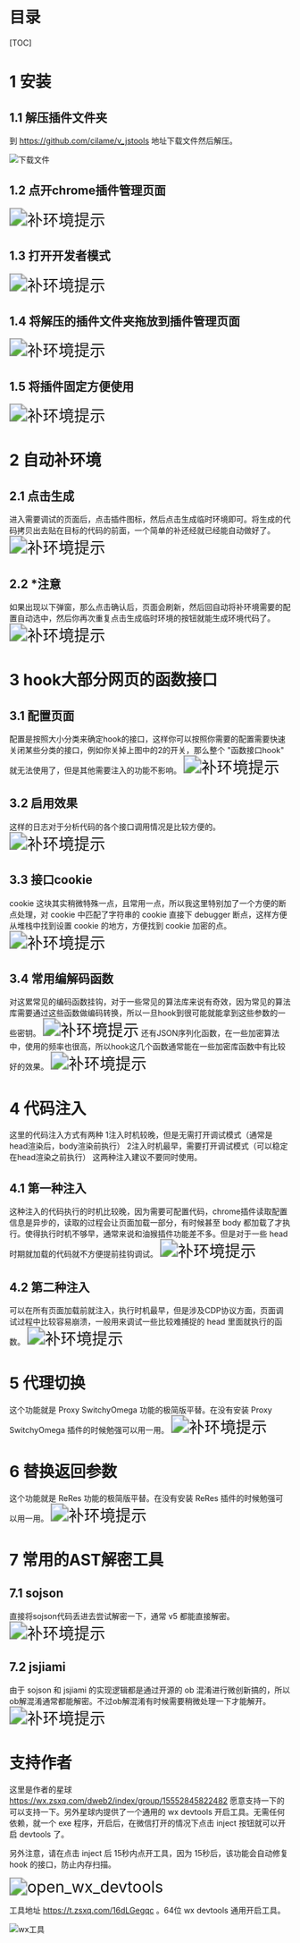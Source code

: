 # 目录

[TOC]


# 1 安装
## 1.1 解压插件文件夹

到 https://github.com/cilame/v_jstools 地址下载文件然后解压。

![下载文件](https://img.xsojson.com/file/d922809c75656d1b28fe3.jpg)

## 1.2 点开chrome插件管理页面
<img src="https://img.xsojson.com/file/ca8b2bba2a154f3aee05b.jpg" alt="补环境提示" style="zoom:200%;" />

## 1.3 打开开发者模式
<img src="https://img.xsojson.com/file/88241c03b93909e807ae9.jpg" alt="补环境提示" style="zoom:200%;" />

## 1.4 将解压的插件文件夹拖放到插件管理页面
<img src="https://img.xsojson.com/file/3ac9dc848e3c4ea84d81b.jpg" alt="补环境提示" style="zoom:200%;" />

## 1.5 将插件固定方便使用
<img src="https://img.xsojson.com/file/0129ee1cd913c2d4033ed.jpg" alt="补环境提示" style="zoom:200%;" />







# 2 自动补环境

## 2.1 点击生成

进入需要调试的页面后，点击插件图标，然后点击生成临时环境即可。将生成的代码拷贝出去贴在目标的代码的前面，一个简单的补还经就已经能自动做好了。
<img src="https://img.xsojson.com/file/60ec3e79b237e7b1bd1d6.png" alt="补环境提示" style="zoom:200%;" />

## 2.2 *注意

如果出现以下弹窗，那么点击确认后，页面会刷新，然后回自动将补环境需要的配置自动选中，然后你再次重复点击生成临时环境的按钮就能生成环境代码了。
<img src="https://img.xsojson.com/file/ebb2285637f910f501fc0.jpg" alt="补环境提示" style="zoom:200%;" />







# 3 hook大部分网页的函数接口

## 3.1 配置页面
配置是按照大小分类来确定hook的接口，这样你可以按照你需要的配置需要快速关闭某些分类的接口，例如你关掉上图中的2的开关，那么整个 "函数接口hook" 就无法使用了，但是其他需要注入的功能不影响。
<img src="https://img.xsojson.com/file/9f786225d775769094f96.jpg" alt="补环境提示" style="zoom:200%;" />

## 3.2 启用效果
这样的日志对于分析代码的各个接口调用情况是比较方便的。
<img src="https://img.xsojson.com/file/79873c5efa1d7447ed814.jpg" alt="补环境提示" style="zoom:200%;" />

## 3.3 接口cookie
cookie 这块其实稍微特殊一点，且常用一点，所以我这里特别加了一个方便的断点处理，对 cookie 中匹配了字符串的 cookie 直接下 debugger 断点，这样方便从堆栈中找到设置 cookie 的地方，方便找到 cookie 加密的点。
<img src="https://img.xsojson.com/file/34d48d868a554dc51448f.jpg" alt="补环境提示" style="zoom:200%;" />

## 3.4 常用编解码函数
对这累常见的编码函数挂钩，对于一些常见的算法库来说有奇效，因为常见的算法库需要通过这些函数做编码转换，所以一旦hook到很可能就能拿到这些参数的一些密钥。
<img src="https://img.xsojson.com/file/815b2d33e8c0921a98959.jpg" alt="补环境提示" style="zoom:200%;" />
还有JSON序列化函数，在一些加密算法中，使用的频率也很高，所以hook这几个函数通常能在一些加密库函数中有比较好的效果。
<img src="https://img.xsojson.com/file/0c0991531da75af6f0b9d.jpg" alt="补环境提示" style="zoom:200%;" />







# 4 代码注入

这里的代码注入方式有两种
1注入时机较晚，但是无需打开调试模式（通常是head渲染后，body渲染前执行）
2注入时机最早，需要打开调试模式（可以稳定在head渲染之前执行）
这两种注入建议不要同时使用。

## 4.1 第一种注入
这种注入的代码执行的时机比较晚，因为需要可配置代码，chrome插件读取配置信息是异步的，读取的过程会让页面加载一部分，有时候甚至 body 都加载了才执行。使得执行时机不够早，通常来说和油猴插件功能差不多。但是对于一些 head 时期就加载的代码就不方便提前挂钩调试。
<img src="https://img.xsojson.com/file/c7fceb96c68ec2a919b3a.jpg" alt="补环境提示" style="zoom:200%;" />

## 4.2 第二种注入
可以在所有页面加载前就注入，执行时机最早，但是涉及CDP协议方面，页面调试过程中比较容易崩溃，一般用来调试一些比较难捕捉的 head 里面就执行的函数。
<img src="https://img.xsojson.com/file/95ebc5354520bd195b325.jpg" alt="补环境提示" style="zoom:200%;" />







# 5 代理切换

这个功能就是 Proxy SwitchyOmega 功能的极简版平替。在没有安装 Proxy SwitchyOmega 插件的时候勉强可以用一用。
<img src="https://img.xsojson.com/file/54495dbae3fa777cbf948.jpg" alt="补环境提示" style="zoom:200%;" />







# 6 替换返回参数

这个功能就是 ReRes 功能的极简版平替。在没有安装 ReRes 插件的时候勉强可以用一用。
<img src="https://img.xsojson.com/file/bd8d6b35e93b1d0aada85.jpg" alt="补环境提示" style="zoom:200%;" />









# 7 常用的AST解密工具

## 7.1 sojson
直接将sojson代码丢进去尝试解密一下，通常 v5 都能直接解密。
<img src="https://img.xsojson.com/file/1c112adc74302d9526419.jpg" alt="补环境提示" style="zoom:200%;" />

## 7.2 jsjiami
由于 sojson 和 jsjiami 的实现逻辑都是通过开源的 ob 混淆进行微创新搞的，所以ob解混淆通常都能解密。不过ob解混淆有时候需要稍微处理一下才能解开。
<img src="https://img.xsojson.com/file/7a62452d7b5334295f389.jpg" alt="补环境提示" style="zoom:200%;" />







# 支持作者

这里是作者的星球 https://wx.zsxq.com/dweb2/index/group/15552845822482 愿意支持一下的可以支持一下。另外星球内提供了一个通用的 wx devtools 开启工具。无需任何依赖，就一个 exe 程序，开启后，在微信打开的情况下点击 inject 按钮就可以开启 devtools 了。

另外注意，请在点击 inject 后 15秒内点开工具，因为 15秒后，该功能会自动修复 hook 的接口，防止内存扫描。

<img src="https://img.xsojson.com/file/b2906eee31ea2f86f63d0.jpg" alt="open_wx_devtools" style="zoom:200%;" />

工具地址 https://t.zsxq.com/16dLGegqc 。64位 wx devtools 通用开启工具。

![wx工具](https://img.xsojson.com/file/feb1ff5f65f518b243ffe.jpg)

